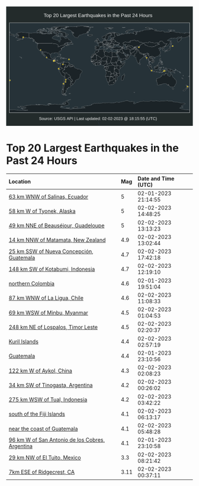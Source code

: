 ![Map](./map.png)

# Top 20 Largest Earthquakes in the Past 24 Hours

| Location | Mag | Date and Time (UTC) |
|:---|:---|:---|
| [63 km WNW of Salinas, Ecuador](https://earthquake.usgs.gov/earthquakes/eventpage/us6000jkue) | 5 | 02-01-2023 21:14:55 |
| [58 km W of Tyonek, Alaska](https://earthquake.usgs.gov/earthquakes/eventpage/ak0231itcv2l) | 5 | 02-02-2023 14:48:25 |
| [49 km NNE of Beauséjour, Guadeloupe](https://earthquake.usgs.gov/earthquakes/eventpage/us6000jkyr) | 5 | 02-02-2023 13:13:23 |
| [14 km NNW of Matamata, New Zealand](https://earthquake.usgs.gov/earthquakes/eventpage/us6000jkyq) | 4.9 | 02-02-2023 13:02:44 |
| [25 km SSW of Nueva Concepción, Guatemala](https://earthquake.usgs.gov/earthquakes/eventpage/us6000jl0g) | 4.7 | 02-02-2023 17:42:18 |
| [148 km SW of Kotabumi, Indonesia](https://earthquake.usgs.gov/earthquakes/eventpage/us6000jkyi) | 4.7 | 02-02-2023 12:19:10 |
| [northern Colombia](https://earthquake.usgs.gov/earthquakes/eventpage/us6000jktm) | 4.6 | 02-01-2023 19:51:04 |
| [87 km WNW of La Ligua, Chile](https://earthquake.usgs.gov/earthquakes/eventpage/us6000jkyc) | 4.6 | 02-02-2023 11:08:33 |
| [69 km WSW of Minbu, Myanmar](https://earthquake.usgs.gov/earthquakes/eventpage/us6000jkwa) | 4.5 | 02-02-2023 01:04:53 |
| [248 km NE of Lospalos, Timor Leste](https://earthquake.usgs.gov/earthquakes/eventpage/us6000jkwi) | 4.5 | 02-02-2023 02:20:37 |
| [Kuril Islands](https://earthquake.usgs.gov/earthquakes/eventpage/us6000jkwl) | 4.4 | 02-02-2023 02:57:19 |
| [Guatemala](https://earthquake.usgs.gov/earthquakes/eventpage/us6000jkv9) | 4.4 | 02-01-2023 23:10:56 |
| [122 km W of Aykol, China](https://earthquake.usgs.gov/earthquakes/eventpage/us6000jkwe) | 4.3 | 02-02-2023 02:08:23 |
| [34 km SW of Tinogasta, Argentina](https://earthquake.usgs.gov/earthquakes/eventpage/us6000jkvz) | 4.2 | 02-02-2023 00:26:02 |
| [275 km WSW of Tual, Indonesia](https://earthquake.usgs.gov/earthquakes/eventpage/us6000jkwu) | 4.2 | 02-02-2023 03:42:22 |
| [south of the Fiji Islands](https://earthquake.usgs.gov/earthquakes/eventpage/us6000jkx4) | 4.1 | 02-02-2023 06:13:17 |
| [near the coast of Guatemala](https://earthquake.usgs.gov/earthquakes/eventpage/us6000jkx2) | 4.1 | 02-02-2023 05:48:28 |
| [96 km W of San Antonio de los Cobres, Argentina](https://earthquake.usgs.gov/earthquakes/eventpage/us6000jkv8) | 4.1 | 02-01-2023 23:10:58 |
| [29 km NW of El Tuito, Mexico](https://earthquake.usgs.gov/earthquakes/eventpage/us6000jkxm) | 3.3 | 02-02-2023 08:21:42 |
| [7km ESE of Ridgecrest, CA](https://earthquake.usgs.gov/earthquakes/eventpage/ci40165247) | 3.11 | 02-02-2023 00:37:11 |
